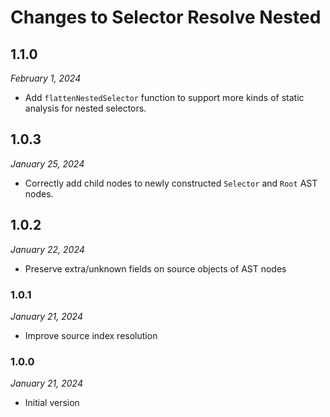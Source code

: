 # Changes to Selector Resolve Nested

## 1.1.0

_February 1, 2024_

- Add `flattenNestedSelector` function to support more kinds of static analysis for nested selectors.

## 1.0.3

_January 25, 2024_

- Correctly add child nodes to newly constructed `Selector` and `Root` AST nodes.

## 1.0.2

_January 22, 2024_

- Preserve extra/unknown fields on source objects of AST nodes

### 1.0.1

_January 21, 2024_

- Improve source index resolution

### 1.0.0

_January 21, 2024_

- Initial version
